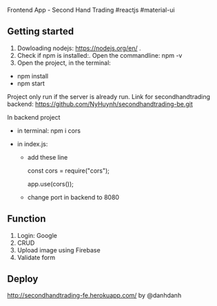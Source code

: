 Frontend App - Second Hand Trading
#reactjs #material-ui

## Getting started

1. Dowloading nodejs: https://nodejs.org/en/ .
2. Check if npm is installed:. Open the commandline: npm -v
3. Open the project, in the terminal:

- npm install
- npm start

Project only run if the server is already run. Link for secondhandtrading backend: https://github.com/NyHuynh/secondhandtrading-be.git

In backend project

- in terminal: npm i cors
- in index.js:

  - add these line

    const cors = require("cors");

    app.use(cors());

  - change port in backend to 8080

## Function

1.  Login: Google
2.  CRUD
3.  Upload image using Firebase
4.  Validate form

## Deploy

http://secondhandtrading-fe.herokuapp.com/ by @danhdanh
